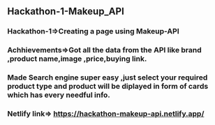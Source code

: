 ## Hackathon-1-Makeup_API
### Hackathon-1=>Creating a page using Makeup-API
### Achhievements=>Got all the data from the API like brand ,product name,image ,price,buying link.
### Made Search engine super easy ,just select your required product type and product will be diplayed in form of cards which has every needful info.
### Netlify link=>  https://hackathon-makeup-api.netlify.app/
